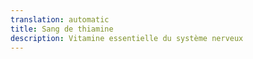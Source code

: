 ```yaml
---
translation: automatic
title: Sang de thiamine
description: Vitamine essentielle du système nerveux
---
```

